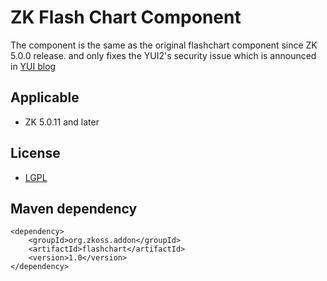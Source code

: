 ZK Flash Chart Component
========================
The component is the same as the original flashchart component since ZK 5.0.0 release.
and only fixes the YUI2's security issue which is announced in [YUI blog](http://www.yuiblog.com/blog/2012/10/30/security-announcement-swf-vulnerability-in-yui-2/)

## Applicable
 * ZK 5.0.11 and later

## License
 * [LGPL](http://www.gnu.org/licenses/lgpl-2.1.html)

## Maven dependency

	<dependency>
		<groupId>org.zkoss.addon</groupId>
		<artifactId>flashchart</artifactId>
		<version>1.0</version>
	</dependency>